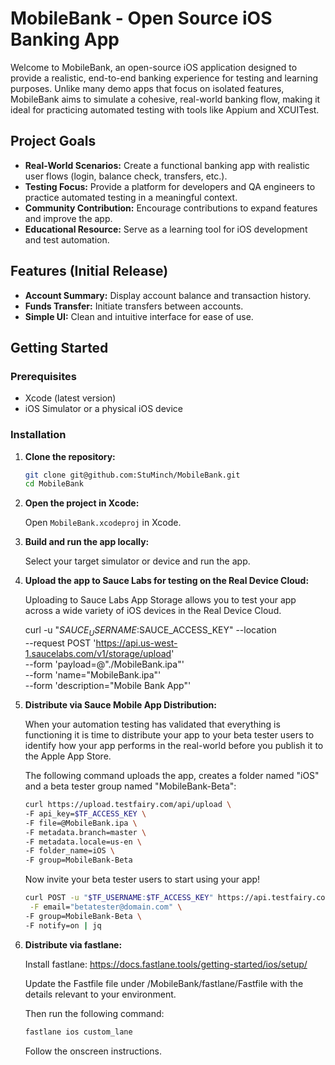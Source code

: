 # MobileBank - Open Source iOS Banking App

Welcome to MobileBank, an open-source iOS application designed to provide a realistic, end-to-end banking experience for testing and learning purposes. Unlike many demo apps that focus on isolated features, MobileBank aims to simulate a cohesive, real-world banking flow, making it ideal for practicing automated testing with tools like Appium and XCUITest.

## Project Goals

* **Real-World Scenarios:** Create a functional banking app with realistic user flows (login, balance check, transfers, etc.).
* **Testing Focus:** Provide a platform for developers and QA engineers to practice automated testing in a meaningful context.
* **Community Contribution:** Encourage contributions to expand features and improve the app.
* **Educational Resource:** Serve as a learning tool for iOS development and test automation.

## Features (Initial Release)

* **Account Summary:** Display account balance and transaction history.
* **Funds Transfer:** Initiate transfers between accounts.
* **Simple UI:** Clean and intuitive interface for ease of use.

## Getting Started

### Prerequisites

* Xcode (latest version)
* iOS Simulator or a physical iOS device

### Installation

1.  **Clone the repository:**

    ```bash
    git clone git@github.com:StuMinch/MobileBank.git
    cd MobileBank
    ```

2.  **Open the project in Xcode:**

    Open `MobileBank.xcodeproj` in Xcode.

3.  **Build and run the app locally:**

    Select your target simulator or device and run the app.

4.  **Upload the app to Sauce Labs for testing on the Real Device Cloud:**

    Uploading to Sauce Labs App Storage allows you to test your app across a wide variety of iOS devices in the Real Device Cloud.

    curl -u "$SAUCE_USERNAME:$SAUCE_ACCESS_KEY" --location \
    --request POST 'https://api.us-west-1.saucelabs.com/v1/storage/upload' \
    --form 'payload=@"./MobileBank.ipa"' \
    --form 'name="MobileBank.ipa"' \
    --form 'description="Mobile Bank App"'

5.  **Distribute via Sauce Mobile App Distribution:**

    When your automation testing has validated that everything is functioning it is time to distribute your app to your beta tester users to identify how your app performs in the real-world before you publish it to the Apple App Store.

    The following command uploads the app, creates a folder named "iOS" and a beta tester group named "MobileBank-Beta":
    ```bash
    curl https://upload.testfairy.com/api/upload \
    -F api_key=$TF_ACCESS_KEY \
    -F file=@MobileBank.ipa \
    -F metadata.branch=master \
    -F metadata.locale=us-en \
    -F folder_name=iOS \
    -F group=MobileBank-Beta
    ```

    Now invite your beta tester users to start using your app!
    ```bash
    curl POST -u "$TF_USERNAME:$TF_ACCESS_KEY" https://api.testfairy.com/api/1/testers/ \
     -F email="betatester@domain.com" \
    -F group=MobileBank-Beta \
    -F notify=on | jq
    ```

6.  **Distribute via fastlane:**

    Install fastlane: https://docs.fastlane.tools/getting-started/ios/setup/
    
    Update the Fastfile file under /MobileBank/fastlane/Fastfile with the details relevant to your environment. 
    
    Then run the following command:
    ```bash
    fastlane ios custom_lane
    ```

    Follow the onscreen instructions. 
    